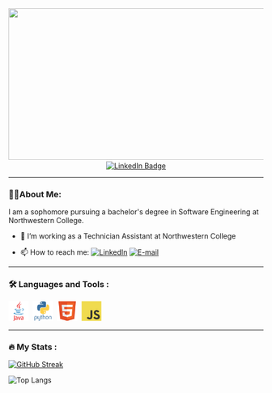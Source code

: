 <!-- My GitHub Portfolio-->

<div align="center">
  <img src="https://media.giphy.com/media/dWesBcTLavkZuG35MI/giphy.gif" width="600" height="300"/>
</div>

<div id="badges" align="center">
  <a href="https://www.linkedin.com/in/arthurpvicente/">
    <img src="https://img.shields.io/badge/LinkedIn-blue?style=for-the-badge&logo=linkedin&logoColor=white" alt="LinkedIn Badge"/>
  </a>
</div>

---

<!-- Description about me-->

### 👨‍💻About Me:

I am a sophomore pursuing a bachelor's degree in Software Engineering at Northwestern College.

- :telescope: I’m working as a Technician Assistant at Northwestern College

- :mailbox: How to reach me: [![LinkedIn](https://img.shields.io/badge/LinkedIn-0A66C2?logo=linkedin&logoColor=fff)](https://www.linkedin.com/in/arthurpvicente/) [![E-mail](https://img.shields.io/badge/-Email-000?style=for-the-badge&logo=microsoft-outlook&logoColor=007BFF)](mailto:arthur.vicente@nwciowa.edu)

---

### :hammer_and_wrench: Languages and Tools :

<div>
  <img src="https://github.com/devicons/devicon/blob/master/icons/java/java-original-wordmark.svg" title="Java" alt="Java" width="40" height="40"/>&nbsp;
  <img src="https://github.com/devicons/devicon/blob/master/icons/python/python-original-wordmark.svg?short_path=880e730" title="Python" alt="Python" width="40" height="40"/>&nbsp;
  <img src="https://github.com/devicons/devicon/blob/master/icons/html5/html5-original.svg" title="HTML5" alt="HTML" width="40" height="40"/>&nbsp;
   <img src="https://github.com/devicons/devicon/blob/master/icons/javascript/javascript-original.svg" title="JAVASCRIPT" alt="JavaScript" width="40" height="40"/>&nbsp;
  
</div>

---

### :fire: My Stats :

[![GitHub Streak](https://streak-stats.demolab.com/?user=arthurpvicente&theme=bear&background=000&border=30A3DC&dates=FFF)](https://git.io/streak-stats)

![Top Langs](https://github-readme-stats-git-masterrstaa-rickstaa.vercel.app/api/top-langs/?username=arthurpvicente&layout=compact&bg_color=000&border_color=30A3DC&title_color=E94D5F&text_color=FFF)
